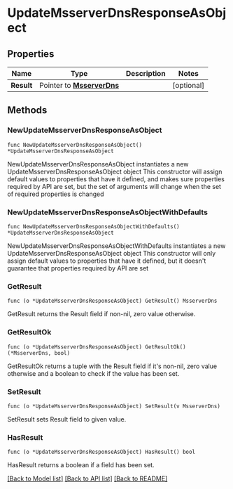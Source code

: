# UpdateMsserverDnsResponseAsObject

## Properties

Name | Type | Description | Notes
------------ | ------------- | ------------- | -------------
**Result** | Pointer to [**MsserverDns**](MsserverDns.md) |  | [optional] 

## Methods

### NewUpdateMsserverDnsResponseAsObject

`func NewUpdateMsserverDnsResponseAsObject() *UpdateMsserverDnsResponseAsObject`

NewUpdateMsserverDnsResponseAsObject instantiates a new UpdateMsserverDnsResponseAsObject object
This constructor will assign default values to properties that have it defined,
and makes sure properties required by API are set, but the set of arguments
will change when the set of required properties is changed

### NewUpdateMsserverDnsResponseAsObjectWithDefaults

`func NewUpdateMsserverDnsResponseAsObjectWithDefaults() *UpdateMsserverDnsResponseAsObject`

NewUpdateMsserverDnsResponseAsObjectWithDefaults instantiates a new UpdateMsserverDnsResponseAsObject object
This constructor will only assign default values to properties that have it defined,
but it doesn't guarantee that properties required by API are set

### GetResult

`func (o *UpdateMsserverDnsResponseAsObject) GetResult() MsserverDns`

GetResult returns the Result field if non-nil, zero value otherwise.

### GetResultOk

`func (o *UpdateMsserverDnsResponseAsObject) GetResultOk() (*MsserverDns, bool)`

GetResultOk returns a tuple with the Result field if it's non-nil, zero value otherwise
and a boolean to check if the value has been set.

### SetResult

`func (o *UpdateMsserverDnsResponseAsObject) SetResult(v MsserverDns)`

SetResult sets Result field to given value.

### HasResult

`func (o *UpdateMsserverDnsResponseAsObject) HasResult() bool`

HasResult returns a boolean if a field has been set.


[[Back to Model list]](../README.md#documentation-for-models) [[Back to API list]](../README.md#documentation-for-api-endpoints) [[Back to README]](../README.md)


